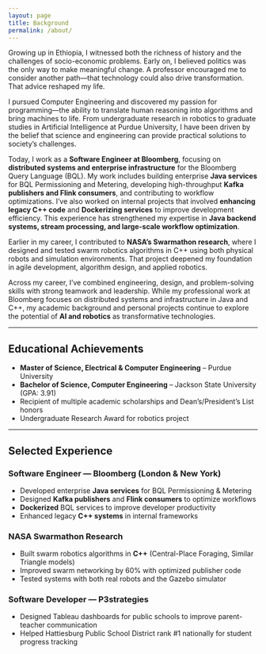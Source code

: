 ```yaml
---
layout: page
title: Background
permalink: /about/
---
```


Growing up in Ethiopia, I witnessed both the richness of history and the challenges of socio-economic problems. Early on, I believed politics was the only way to make meaningful change. A professor encouraged me to consider another path—that technology could also drive transformation. That advice reshaped my life.

I pursued Computer Engineering and discovered my passion for programming—the ability to translate human reasoning into algorithms and bring machines to life. From undergraduate research in robotics to graduate studies in Artificial Intelligence at Purdue University, I have been driven by the belief that science and engineering can provide practical solutions to society’s challenges.

Today, I work as a **Software Engineer at Bloomberg**, focusing on **distributed systems and enterprise infrastructure** for the Bloomberg Query Language (BQL). My work includes building enterprise **Java services** for BQL Permissioning and Metering, developing high-throughput **Kafka publishers and Flink consumers**, and contributing to workflow optimizations. I’ve also worked on internal projects that involved **enhancing legacy C++ code** and **Dockerizing services** to improve development efficiency. This experience has strengthened my expertise in **Java backend systems, stream processing, and large-scale workflow optimization**.

Earlier in my career, I contributed to **NASA’s Swarmathon research**, where I designed and tested swarm robotics algorithms in C++ using both physical robots and simulation environments. That project deepened my foundation in agile development, algorithm design, and applied robotics.

Across my career, I’ve combined engineering, design, and problem-solving skills with strong teamwork and leadership. While my professional work at Bloomberg focuses on distributed systems and infrastructure in Java and C++, my academic background and personal projects continue to explore the potential of **AI and robotics** as transformative technologies.

---

## Educational Achievements

- **Master of Science, Electrical & Computer Engineering** – Purdue University
- **Bachelor of Science, Computer Engineering** – Jackson State University (GPA: 3.91)
- Recipient of multiple academic scholarships and Dean’s/President’s List honors
- Undergraduate Research Award for robotics project

---

## Selected Experience

### Software Engineer — Bloomberg (London & New York)

- Developed enterprise **Java services** for BQL Permissioning & Metering
- Designed **Kafka publishers** and **Flink consumers** to optimize workflows
- **Dockerized** BQL services to improve developer productivity
- Enhanced legacy **C++ systems** in internal frameworks

### NASA Swarmathon Research

- Built swarm robotics algorithms in **C++** (Central-Place Foraging, Similar Triangle models)
- Improved swarm networking by 60% with optimized publisher code
- Tested systems with both real robots and the Gazebo simulator

### Software Developer — P3strategies

- Designed Tableau dashboards for public schools to improve parent-teacher communication
- Helped Hattiesburg Public School District rank #1 nationally for student progress tracking
